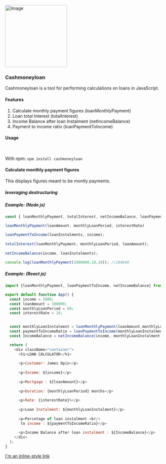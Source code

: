 <a href="https://www.npmjs.com/package/cashmoneyloan"><img src="https://i.pinimg.com/564x/cc/8a/ab/cc8aabb120ae1cc3febe59167e06b7ed.jpg" height="200px" alt="Image"/></a>
### Cashmoneyloan
Cashmoneyloan is a tool for performing calculations on loans in JavaScript.

#### Features
1. Calculate monthly payment figures (loanMonthlyPayment)
2. Loan total Interest (totalInterest)
3. Income Balance after loan Instalment (netIncomeBalance)
4. Payment to income ratio (loanPaymentToIncome)

#### Usage
<br>

With npm:
`npm install cashmoneyloan`
<br>

#### Calculate monthly payment figures
This displays figures meant to be montly payments. 
<br>

##### leveraging destructuring  <br>

##### Example: (Node js)
```javascript
const { loanMonthlyPayment, totalInterest, netIncomeBalance, loanPaymentToIncome } = require('cashmoneyloan'); // ./index.js

loanMonthlyPayment(loanAmount, monthlyLoanPeriod, interestRate)

loanPaymentToIncome(loanInstalments, income);
 
totalInterest(loanMonthlyPayment, monthlyLoanPeriod, loanAmount);
 
netIncomeBalance(income, loanInstalments);
 
console.log(loanMonthlyPayment(1000000,10,10)); //104640
```

##### Example: (React js)
```javascript
import {loanMonthlyPayment, loanPaymentToIncome, netIncomeBalance} from 'cashmoneyloan';

export default function App() {
  const income = 5000;
  const loanAmount = 100000;
  const monthlyLoanPeriod = 60;
  const interestRate = 10;

  
  const monthlyLoanInstalment = loanMonthlyPayment(loanAmount,monthlyLoanPeriod,interestRate);
  const paymentToIncomeRatio = loanPaymentToIncome(monthlyLoanInstalment, income);
  const IncomeBalance = netIncomeBalance(income, monthlyLoanInstalment);

  return (
    <div className="container">
      <h1>LOAN CALCULATOR</h1>
      
      <p>Customer: James Opio</p>
      
      <p>Income: ${income}</p>
      
      <p>Mortgage : ${loanAmount}</p>
      
      <p>Duration: {monthlyLoanPeriod} months</p>
      
      <p>Rate: {interestRate}%</p>
      
      <p>Loan Instalment: ${monthlyLoanInstalment}</p>
      
      <p>Percetage of loan instalment <br/>
       to income : ${paymentToIncomeRatio}</p>
       
      <p>Income Balance after loan instalment : ${IncomeBalance}</p>
    </div>
  );
}
```
[I'm an inline-style link](https://www.google.com)
